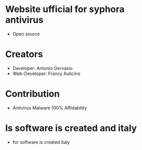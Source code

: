 # Website ufficial for syphora antivirus
- Open source
# Creators
- Developer: Antonio Gervasio
- Web-Developer: Francy Aulicino
# Contribution 
- Antivirus Malware 100% Affidability
# Is software is created and italy
- for software is created italy
